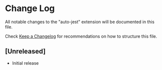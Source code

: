 # Change Log

All notable changes to the "auto-jest" extension will be documented in this file.

Check [Keep a Changelog](http://keepachangelog.com/) for recommendations on how to structure this file.

## [Unreleased]

- Initial release